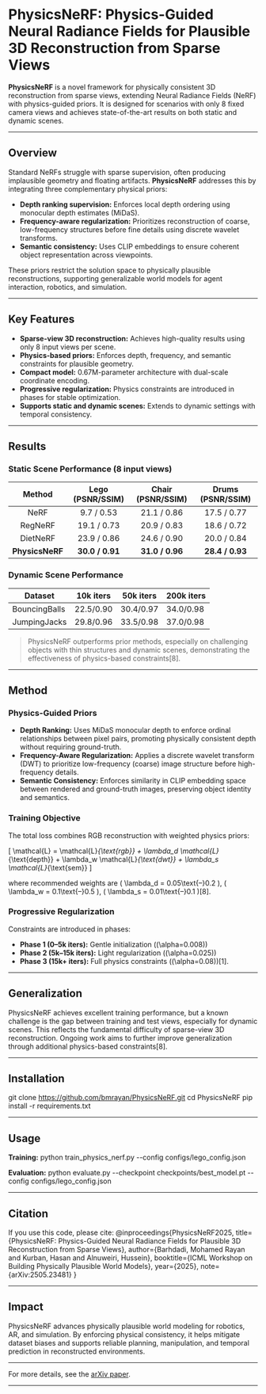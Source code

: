 # PhysicsNeRF: Physics-Guided Neural Radiance Fields for Plausible 3D Reconstruction from Sparse Views

**PhysicsNeRF** is a novel framework for physically consistent 3D reconstruction from sparse views, extending Neural Radiance Fields (NeRF) with physics-guided priors. It is designed for scenarios with only 8 fixed camera views and achieves state-of-the-art results on both static and dynamic scenes.

---

## Overview

Standard NeRFs struggle with sparse supervision, often producing implausible geometry and floating artifacts. **PhysicsNeRF** addresses this by integrating three complementary physical priors:
- **Depth ranking supervision:** Enforces local depth ordering using monocular depth estimates (MiDaS).
- **Frequency-aware regularization:** Prioritizes reconstruction of coarse, low-frequency structures before fine details using discrete wavelet transforms.
- **Semantic consistency:** Uses CLIP embeddings to ensure coherent object representation across viewpoints.

These priors restrict the solution space to physically plausible reconstructions, supporting generalizable world models for agent interaction, robotics, and simulation.

---

## Key Features

- **Sparse-view 3D reconstruction:** Achieves high-quality results using only 8 input views per scene.
- **Physics-based priors:** Enforces depth, frequency, and semantic constraints for plausible geometry.
- **Compact model:** 0.67M-parameter architecture with dual-scale coordinate encoding.
- **Progressive regularization:** Physics constraints are introduced in phases for stable optimization.
- **Supports static and dynamic scenes:** Extends to dynamic settings with temporal consistency.

---

## Results

### Static Scene Performance (8 input views)

| Method         | Lego (PSNR/SSIM) | Chair (PSNR/SSIM) | Drums (PSNR/SSIM) |
|:--------------:|:---------------:|:-----------------:|:-----------------:|
| NeRF           |  9.7 / 0.53     | 21.1 / 0.86       | 17.5 / 0.77       |
| RegNeRF        | 19.1 / 0.73     | 20.9 / 0.83       | 18.6 / 0.72       |
| DietNeRF       | 23.9 / 0.86     | 24.6 / 0.90       | 20.0 / 0.84       |
| **PhysicsNeRF**| **30.0 / 0.91** | **31.0 / 0.96**   | **28.4 / 0.93**   |

### Dynamic Scene Performance

| Dataset         | 10k iters | 50k iters | 200k iters |
|-----------------|-----------|-----------|------------|
| BouncingBalls   | 22.5/0.90 | 30.4/0.97 | 34.0/0.98  |
| JumpingJacks    | 29.8/0.96 | 33.5/0.98 | 37.0/0.98  |

> PhysicsNeRF outperforms prior methods, especially on challenging objects with thin structures and dynamic scenes, demonstrating the effectiveness of physics-based constraints[8].

---

## Method

### Physics-Guided Priors

- **Depth Ranking:** Uses MiDaS monocular depth to enforce ordinal relationships between pixel pairs, promoting physically consistent depth without requiring ground-truth.
- **Frequency-Aware Regularization:** Applies a discrete wavelet transform (DWT) to prioritize low-frequency (coarse) image structure before high-frequency details.
- **Semantic Consistency:** Enforces similarity in CLIP embedding space between rendered and ground-truth images, preserving object identity and semantics.

### Training Objective

The total loss combines RGB reconstruction with weighted physics priors:

\[
\mathcal{L} = \mathcal{L}_{\text{rgb}} + \lambda_d \mathcal{L}_{\text{depth}} + \lambda_w \mathcal{L}_{\text{dwt}} + \lambda_s \mathcal{L}_{\text{sem}}
\]

where recommended weights are \( \lambda_d = 0.05\text{–}0.2 \), \( \lambda_w = 0.1\text{–}0.5 \), \( \lambda_s = 0.01\text{–}0.1 \)[8].

### Progressive Regularization

Constraints are introduced in phases:
- **Phase 1 (0–5k iters):** Gentle initialization (\(\alpha=0.008\))
- **Phase 2 (5k–15k iters):** Light regularization (\(\alpha=0.025\))
- **Phase 3 (15k+ iters):** Full physics constraints (\(\alpha=0.08\))[1].

---

## Generalization

PhysicsNeRF achieves excellent training performance, but a known challenge is the gap between training and test views, especially for dynamic scenes. This reflects the fundamental difficulty of sparse-view 3D reconstruction. Ongoing work aims to further improve generalization through additional physics-based constraints[8].

---

## Installation

git clone https://github.com/bmrayan/PhysicsNeRF.git
cd PhysicsNeRF
pip install -r requirements.txt

---

## Usage

**Training:**
python train_physics_nerf.py --config configs/lego_config.json

**Evaluation:**
python evaluate.py --checkpoint checkpoints/best_model.pt --config configs/lego_config.json

---

## Citation

If you use this code, please cite:
@inproceedings{PhysicsNeRF2025,
title={PhysicsNeRF: Physics-Guided Neural Radiance Fields for Plausible 3D Reconstruction from Sparse Views},
author={Barhdadi, Mohamed Rayan and Kurban, Hasan and Alnuweiri, Hussein},
booktitle={ICML Workshop on Building Physically Plausible World Models},
year={2025},
note={arXiv:2505.23481}
}

---

## Impact

PhysicsNeRF advances physically plausible world modeling for robotics, AR, and simulation. By enforcing physical consistency, it helps mitigate dataset biases and supports reliable planning, manipulation, and temporal prediction in reconstructed environments.

---

For more details, see the [arXiv paper](https://arxiv.org/abs/2505.23481).

---


